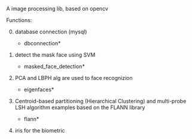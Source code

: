 A image processing lib, based on opencv

Functions:

0.  database connection (mysql)
     - dbconnection*
     
1.  detect the mask face using SVM
     - masked_face_detection*
     
2.  PCA and LBPH alg are used to face recognizion
     - eigenfaces*


3.  Centroid-based partitioning (Hierarchical Clustering) and multi-probe LSH algorithm examples based on the FLANN library
     - flann*

4.   iris for the biometric